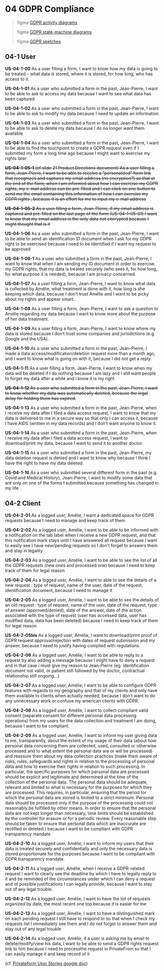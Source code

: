 # 04 GDPR Compliance

> figma [GDPR activity diagrams](https://www.figma.com/file/o35QBM1F9Twf4FAELBvyWh/PF-GDPR-Activity-Diagrams)
>
> figma [GDPR state-machine diagrams](https://www.figma.com/file/a0dCY1rYBHSiyoyq8ABXIi/PF-GDPR-State-diagrams)
>
> figma [GDPR sketches](https://www.figma.com/file/dkfknQnwNhCTGOMgIPjayx/PF-GDPR-Sketches)

## 04-1 User

**US-04-1-00** As a user filling a form, I want to know how my data is going to be treated - what data is stored, where it is stored, for how long, who has access to it.

**US-04-1-01** As a user who submitted a form in the past, Jean-Pierre, I want to be able to ask to access my data because I want to see what data has been captured 

**US-04-1-02** As a user who submitted a form in the past, Jean-Pierre, I want to be able to ask to modify my data because I need to update an information

**US-04-1-03** As a user who submitted a form in the past, Jean-Pierre, I want to be able to ask to delete my data because I do no longer want them available 

**US-04-1-04** As a user who submitted a form in the past, Jean-Pierre, I want to be able to find the touchpoint to create a GDPR request even if I submitted my form a long time ago because I might want to exercise my rights later

~~**US-04-1-05-1** (cf slide 21 Product Directions document) As a user filling a form, Jean-Pierre, I want to be able to receive a “personalized” form link that recognizes and captures my email address (no encryption?) so that at the end of the form, when I am informed about how I can exercise my GDPR rights, my e-mail address can be pre-filled and I can click on one button to send me the email containing this information of how I can exercise my GDPR rights , because it is an effort for me to input my e-mail address~~

~~**US-04-1-05-2** As a user filling a form, Jean-Pierre, if my email address is captured and pre-filled on the last page of the form (US-04-1-05-01) I want to know that my email address is the only data not encrypted because I might thought that is it~~

**US-04-1-06** As a user who submitted a form in the past, Jean-Pierre, I want to be able to send an identification ID document when I ask for my GDPR right to be exercised because I need to be identified if I want my request to be approved

**US-04-1-06-1** As a user who submitted a form in the past, Jean-Pierre, I want to know that when I am sending my ID document in order to exercise my GDPR rights, that my data is treated securely (who sees it, for how long, for what purpose it is needed), because I am privacy-concerned.

**US-04-1-07** As a user filling a form, Jean-Pierre, I want to know what data is collected by Amélie, what treatment is done with it, how long is she keeping which data, because I don’t trust Amélie and I want to be picky about my rights and appear smart.

**US-04-1-08** As a user filling a form, Jean-Pierre, I want to ask a question to Amélie regarding my data because I want to know more about the purpose of her data treatment.

**US-04-1-09** As a user filling a form, Jean-Pierre, I want to know where my data is stored because I don’t trust some companies and jurisdictions (e.g. Google and the USA).

**US-04-1-10** As a user who submitted a form in the past, Jean-Pierre, I made a data access/modification/deletion request more than a month ago, and I want to know what is going on with it, because I did not get a reply.

**US-04-1-11** As a user filling a form, Jean-Pierre, I want to know when my data will be deleted if I do nothing because I am lazy and I still want people to forget my data after a while and I know it is my right

~~**US-04-1-12** As a user who submitted a form in the past, Jean-Pierre, I want to know whether my data was automatically deleted, because the legal delay for holding them has expired.~~

**US-04-1-13** As a user who submitted a form in the past, Jean-Pierre, when I receive my data after I filed a data access request, I want to know that my data is delivered to me in a secure way so that only I can access it, because I have AIDS (written in my data records) and I don’t want anyone to know it.

**US-04-1-14** As a user who submitted a form in the past, Jean-Pierre, when I receive my data after I filed a data access request, I want to download/print my data, because I want to send it to another doctor.

**US-04-1-15** As a user who submitted a form in the past, Jean-Pierre, my data deletion request is denied and I want to know why because I think I have the right to have my data deleted.

**US-04-1-16** As a user who submitted several different form in the past (e.g. Covid and Medical History), Jean-Pierre, I want to modify some data that are only on one of the forms I submitted because something has changed in my life 


## 04-2 Client

**US-04-2-01** As a logged user, Amélie, I want a dedicated space for GDPR requests because I need to manage and keep track of them

**US-04-2-02** As a logged user, Amélie, I want to be able to be informed with a notification on the tab label when I receive a new GDPR request, and that this notification mark stays until I have answered all request because I want to easily see I have new/pending requests so I don’t forget to answers them and stay in legality

**US-04-2-03** As a logged user, Amélie, I want to be able to see the list of all the GDPR requests (new ones and processed one) because I need to keep track of them for legal reason

**US-04-2-04** As a logged user, Amélie, I want to able to see the details of a new request : type of request, name of the user, date of the request, identification document, because I need to manage it 

**US-04-2-05** As a logged user, Amélie, I want to be able to see the details of an old request : type of request, name of the user, date of the request, type of answer (approved/denied), date of the answer, date of the action associated with the type of request (user has accessed data, user has modified data, data has been deleted) because I need to keep track of them for legal reason

**US-04-2-05bis** As a logged user, Amélie, I want to download/print proof of GDPR request approval/rejection with dates of request submission and my answer, because I need to justify having complied with regulations.

**US-04-2-06** As a logged user, Amélie, I want to be able to reply to a request by also adding a message because I might have to deny a request and in that case i must give my reason to Jean-Pierre (eg. identification document not valid, or patient still followed by the doctor, contractual relationship still ongoing…)

**US-04-2-07** As a logged user, Amélie, I want to be able to configure GDPR features with regards to my geography and that of my clients and only have them available to clients when actually needed, because I don’t want to do any unnecessary work or confuse my american clients with GDPR.

**US-04-2-08** As a logged user, Amélie, I want to collect compliant valid consent (separate consent for different personal data processing operations) from my users for the data collection and treatment I am doing, because I want to be compliant.

**US-04-2-09** As a logged user, Amélie, I want to inform my user giving data to me, transparently, about the extent of my usage of their data (about how personal data concerning them are collected, used, consulted or otherwise processed and to what extent the personal data are or will be processed) and reassure them about my data collection practices (make them aware of risks, rules, safeguards and rights in relation to the processing of personal data and how to exercise their rights in relation to such processing. In particular, the specific purposes for which personal data are processed should be explicit and legitimate and determined at the time of the collection of the personal data. The personal data should be adequate, relevant and limited to what is necessary for the purposes for which they are processed. This requires, in particular, ensuring that the period for which the personal data are stored is limited to a strict minimum. Personal data should be processed only if the purpose of the processing could not reasonably be fulfilled by other means. In order to ensure that the personal data are not kept longer than necessary, time limits should be established by the controller for erasure or for a periodic review. Every reasonable step should be taken to ensure that personal data which are inaccurate are rectified or deleted.) because I want to be compliant with GDPR transparency mandate.

**US-04-2-10** As a logged user, Amélie, I want to inform my users that their data is treated securely and confidentially and only the necessary data is stored proportionate for the purposes because I want to be compliant with GDPR transparency mandate.

**US-04-2-11** As a logged user, Amélie, when I receive a GDPR-related request I want to clearly see the deadline by which I have to legally reply to it and be reminded of the circumstances under which I can deny a request and of possible justifications I can legally provide, because I want to stay out of any legal trouble.

**US-04-2-12** As a logged user, Amélie, I want to have the list of requests organized by date, the most recent one top because it is easier for me

**US-04-2-13** As a logged user, Amélie, I want to have a distinguished mark on each pending request I still have to respond to so that when I check my requests list I immediately see them and I do not forget to answer them and stay out of any legal trouble

**US-04-2-14** As a logged user, Amélie, if a user is asking me by email to delete/modify/view his data, I want to be able to send a GDPR rights request link to him because I need to processthe request in PrivateFrom so that I can easily manage it and keep record of it

(cf. [Privateform User Stories google doc](https://docs.google.com/document/d/1-_iVgamjIm0aH-txl2aVDIfSNRuwS-agKf74G1q1KRk/edit#heading=h.nblpfijw6qyc))
